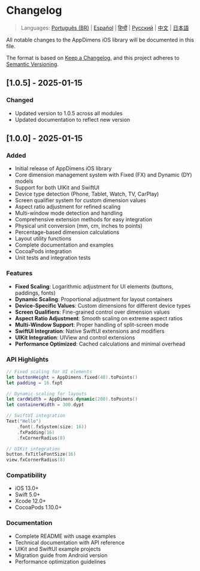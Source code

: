 # Changelog

> Languages: [Português (BR)](../LANG/pt-BR/iOS/CHANGELOG.md) | [Español](../LANG/es/iOS/CHANGELOG.md) | [हिन्दी](../LANG/hi/iOS/CHANGELOG.md) | [Русский](../LANG/ru/iOS/CHANGELOG.md) | [中文](../LANG/zh/iOS/CHANGELOG.md) | [日本語](../LANG/ja/iOS/CHANGELOG.md)

All notable changes to the AppDimens iOS library will be documented in this file.

The format is based on [Keep a Changelog](https://keepachangelog.com/en/1.0.0/),
and this project adheres to [Semantic Versioning](https://semver.org/spec/v2.0.0.html).

## [1.0.5] - 2025-01-15

### Changed
- Updated version to 1.0.5 across all modules
- Updated documentation to reflect new version

## [1.0.0] - 2025-01-15

### Added
- Initial release of AppDimens iOS library
- Core dimension management system with Fixed (FX) and Dynamic (DY) models
- Support for both UIKit and SwiftUI
- Device type detection (Phone, Tablet, Watch, TV, CarPlay)
- Screen qualifier system for custom dimension values
- Aspect ratio adjustment for refined scaling
- Multi-window mode detection and handling
- Comprehensive extension methods for easy integration
- Physical unit conversion (mm, cm, inches to points)
- Percentage-based dimension calculations
- Layout utility functions
- Complete documentation and examples
- CocoaPods integration
- Unit tests and integration tests

### Features
- **Fixed Scaling**: Logarithmic adjustment for UI elements (buttons, paddings, fonts)
- **Dynamic Scaling**: Proportional adjustment for layout containers
- **Device-Specific Values**: Custom dimensions for different device types
- **Screen Qualifiers**: Fine-grained control over dimension values
- **Aspect Ratio Adjustment**: Smooth scaling on extreme aspect ratios
- **Multi-Window Support**: Proper handling of split-screen mode
- **SwiftUI Integration**: Native SwiftUI extensions and modifiers
- **UIKit Integration**: UIView and control extensions
- **Performance Optimized**: Cached calculations and minimal overhead

### API Highlights
```swift
// Fixed scaling for UI elements
let buttonHeight = AppDimens.fixed(48).toPoints()
let padding = 16.fxpt

// Dynamic scaling for layouts
let cardWidth = AppDimens.dynamic(200).toPoints()
let containerWidth = 300.dypt

// SwiftUI integration
Text("Hello")
    .font(.fxSystem(size: 16))
    .fxPadding(16)
    .fxCornerRadius(8)

// UIKit integration
button.fxTitleFontSize(16)
view.fxCornerRadius(8)
```

### Compatibility
- iOS 13.0+
- Swift 5.0+
- Xcode 12.0+
- CocoaPods 1.10.0+

### Documentation
- Complete README with usage examples
- Technical documentation with API reference
- UIKit and SwiftUI example projects
- Migration guide from Android version
- Performance optimization guidelines
